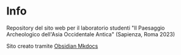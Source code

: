 # Info

Repository del sito web per il laboratorio studenti "Il Paesaggio Archeologico dell'Asia Occidentale Antica" (Sapienza, Roma 2023)

Sito creato tramite [Obsidian Mkdocs](https://github.com/jobindjohn/obsidian-publish-mkdocs)
